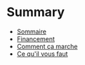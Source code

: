 # Summary

* [Sommaire](README.md)
* [Financement](financementmd.md)
* [Comment ça marche](commentcamarche_md.md)
* [Ce qu'il vous faut](cequil_vous_faut_md.md)

